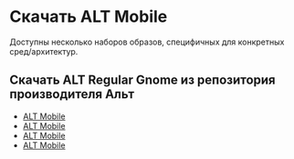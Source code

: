 # Скачать ALT Mobile

Доступны несколько наборов образов, специфичных для конкретных сред/архитектур. 

## Скачать ALT Regular Gnome из репозитория производителя Альт

- [ALT Mobile <Badge type="info" text="pine" /><Badge type="tip" text="aarch64" />](https://beta.altlinux.org/mobile/latest/alt-mobile-phosh-pine-20240425-aarch64.img.xz)
- [ALT Mobile <Badge type="info" text="un-def" /><Badge type="tip" text="aarch64" />](https://beta.altlinux.org/mobile/latest/alt-mobile-phosh-un-def-20240425-aarch64.img.xz)
- [ALT Mobile <Badge type="info" text="un-def" /><Badge type="tip" text="x86_64" />](https://beta.altlinux.org/mobile/latest/alt-mobile-phosh-un-def-20240425-x86_64.img.xz)
- [ALT Mobile <Badge type="info" text="un-def" /><Badge type="tip" text="riscv64" />](https://beta.altlinux.org/mobile/latest/alt-mobile-phosh-un-def-20240429-riscv64.img.xz)